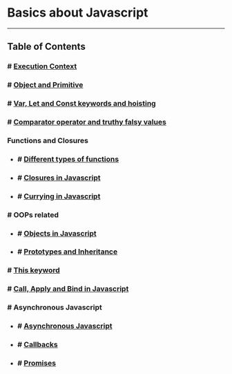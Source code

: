 # Basics about Javascript

---

## Table of Contents

### # [Execution Context](./Topics/EXECUTION_CONTEXT.md)
### # [Object and Primitive](./Topics/OBJECT_AND_PREMITIVE.md)
### # [Var, Let and Const keywords and hoisting](./Topics/VAR_LET_CONST.md)
### # [Comparator operator and truthy falsy values](./Topics/COMPARISON_OPERATOR_AND_TRUTHY_FALSY_VALUES.md)

### Functions and Closures
- ### # [Different types of functions](./Topics/TYPES_OF_FUNCTION.md)
- ### # [Closures in Javascript](./Topics/CLOSURES.md)
- ### # [Currying in Javascript](./Topics/CURRYING.md)

### # OOPs related
- ### # [Objects in Javascript](./Topics/OBJECTS.md)
- ### # [Prototypes and Inheritance](./Topics/PROTOTYPES_AND_INHERITANCE.md)
### # [This keyword](./Topics/THIS_KEYWORD.md)
### # [Call, Apply and Bind in Javascript](./Topics/CALL_APPLY_AND_BIND.md)

### # Asynchronous Javascript
- ### # [Asynchronous Javascript](./Topics/ASYNC_JAVASCRIPT.md)
- ### # [Callbacks](./Topics/CALLBACKS.md)
- ### # [Promises](./Topics/PROMISE.md)